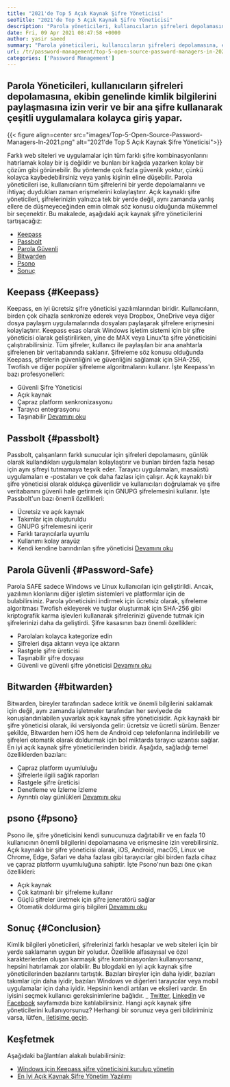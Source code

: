 ```yaml
---
title: "2021'de Top 5 Açık Kaynak Şifre Yöneticisi" 
seoTitle: "2021'de Top 5 Açık Kaynak Şifre Yöneticisi" 
description: "Parola yöneticileri, kullanıcıların şifreleri depolamasına, ekibin genelinde kimlik bilgilerini paylaşmasına izin verir ve bir ana şifre kullanarak çeşitli uygulamalara kolayca giriş yapar." 
date: Fri, 09 Apr 2021 08:47:58 +0000
author: yasir saeed
summary: "Parola yöneticileri, kullanıcıların şifreleri depolamasına, ekibin genelinde kimlik bilgilerini paylaşmasına izin verir ve bir ana şifre kullanarak çeşitli uygulamalara kolayca giriş yapar." 
url: /tr/password-management/top-5-open-source-password-managers-in-2021/
categories: ['Password Management']
---
```


## Parola Yöneticileri, kullanıcıların şifreleri depolamasına, ekibin genelinde kimlik bilgilerini paylaşmasına izin verir ve bir ana şifre kullanarak çeşitli uygulamalara kolayca giriş yapar.

{{< figure align=center src="images/Top-5-Open-Source-Password-Managers-In-2021.png" alt="2021'de Top 5 Açık Kaynak Şifre Yöneticisi">}}

Farklı web siteleri ve uygulamalar için tüm farklı şifre kombinasyonlarını hatırlamak kolay bir iş değildir ve bunları bir kağıda yazarken kolay bir çözüm gibi görünebilir. Bu yöntemde çok fazla güvenlik yoktur, çünkü kolayca kaybedebilirsiniz veya yanlış kişinin eline düşebilir. Parola yöneticileri ise, kullanıcıların tüm şifrelerini bir yerde depolamalarını ve ihtiyaç duydukları zaman erişmelerini kolaylaştırır. Açık kaynaklı şifre yöneticileri, şifrelerinizin yalnızca tek bir yerde değil, aynı zamanda yanlış ellere de düşmeyeceğinden emin olmak söz konusu olduğunda mükemmel bir seçenektir. Bu makalede, aşağıdaki açık kaynak şifre yöneticilerini tartışacağız:
  * [Keepass][1]
  * [Passbolt][2]
  * [Parola Güvenli][3]
  * [Bitwarden][4]
  * [Psono][5]
  * [Sonuç][6]

## Keepass   {#Keepass}
Keepass, en iyi ücretsiz şifre yöneticisi yazılımlarından biridir. Kullanıcıların, birden çok cihazla senkronize ederek veya Dropbox, OneDrive veya diğer dosya paylaşım uygulamalarında dosyaları paylaşarak şifrelere erişmesini kolaylaştırır. Keepass esas olarak Windows işletim sistemi için bir şifre yöneticisi olarak geliştirilirken, yine de MAX veya Linux'ta şifre yöneticisini çalıştırabilirsiniz. Tüm şifreler, kullanıcı ile paylaşılan bir ana anahtarla şifrelenen bir veritabanında saklanır. Şifreleme söz konusu olduğunda Keepass, şifrelerin güvenliğini ve güvenliğini sağlamak için SHA-256, Twofish ve diğer popüler şifreleme algoritmalarını kullanır. İşte Keepass'ın bazı profesyonelleri:
  * Güvenli Şifre Yöneticisi
  * Açık kaynak
  * Çapraz platform senkronizasyonu
  * Tarayıcı entegrasyonu
  * Taşınabilir
[Devamını oku][7]

## Passbolt   {#passbolt}
Passbolt, çalışanların farklı sunucular için şifreleri depolamasını, günlük olarak kullandıkları uygulamaları kolaylaştırır ve bunları birden fazla hesap için aynı şifreyi tutmamaya teşvik eder. Tarayıcı uygulamaları, masaüstü uygulamaları e -postaları ve çok daha fazlası için çalışır. Açık kaynaklı bir şifre yöneticisi olarak oldukça güvenlidir ve kullanıcıları doğrulamak ve şifre veritabanını güvenli hale getirmek için GNUPG şifrelemesini kullanır. İşte Passbolt'un bazı önemli özellikleri:
  * Ücretsiz ve açık kaynak
  * Takımlar için oluşturuldu
  * GNUPG şifrelemesini içerir
  * Farklı tarayıcılarla uyumlu
  * Kullanımı kolay arayüz
  * Kendi kendine barındırılan şifre yöneticisi
[Devamını oku][8]

## Parola Güvenli   {#Password-Safe}
Parola SAFE sadece Windows ve Linux kullanıcıları için geliştirildi. Ancak, yazılımın klonlarını diğer işletim sistemleri ve platformlar için de bulabilirsiniz. Parola yöneticisini indirmek için ücretsiz olarak, şifreleme algoritması Twofish ekleyerek ve tuşlar oluşturmak için SHA-256 gibi kriptografik karma işlevleri kullanarak şifrelerinizi güvende tutmak için şifrelerinizi daha da geliştirdi. Şifre kasasının bazı önemli özellikleri:
  * Parolaları kolayca kategorize edin
  * Şifreleri dışa aktarın veya içe aktarın
  * Rastgele şifre üreticisi
  * Taşınabilir şifre dosyası
  * Güvenli ve güvenli şifre yöneticisi
[Devamını oku][9]

## Bitwarden   {#bitwarden}
Bitwarden, bireyler tarafından sadece kritik ve önemli bilgilerini saklamak için değil, aynı zamanda işletmeler tarafından her seviyede de konuşlandırılabilen yuvarlak açık kaynak şifre yöneticisidir. Açık kaynaklı bir şifre yöneticisi olarak, iki versiyonda gelir: ücretsiz ve ücretli sürüm. Benzer şekilde, Bitwarden hem iOS hem de Android cep telefonlarına indirilebilir ve şifreleri otomatik olarak doldurmak için bol miktarda tarayıcı uzantısı sağlar. En iyi açık kaynak şifre yöneticilerinden biridir. Aşağıda, sağladığı temel özelliklerden bazıları:
  * Çapraz platform uyumluluğu
  * Şifrelerle ilgili sağlık raporları
  * Rastgele şifre üreticisi
  * Denetleme ve İzleme İzleme
  * Ayrıntılı olay günlükleri
[Devamını oku][10]

## psono   {#psono}
Psono ile, şifre yöneticisini kendi sunucunuza dağıtabilir ve en fazla 10 kullanıcının önemli bilgilerini depolamasına ve erişmesine izin verebilirsiniz. Açık kaynaklı bir şifre yöneticisi olarak, iOS, Android, macOS, Linux ve Chrome, Edge, Safari ve daha fazlası gibi tarayıcılar gibi birden fazla cihaz ve çapraz platform uyumluluğuna sahiptir. İşte Psono'nun bazı öne çıkan özellikleri:
  * Açık kaynak
  * Çok katmanlı bir şifreleme kullanır
  * Güçlü şifreler üretmek için şifre jeneratörü sağlar
  * Otomatik doldurma giriş bilgileri
[Devamını oku][11]

## Sonuç   {#Conclusion}
Kimlik bilgileri yöneticileri, şifrelerinizi farklı hesaplar ve web siteleri için bir yerde saklamanın uygun bir yoludur. Özellikle alfasayısal ve özel karakterlerden oluşan karmaşık şifre kombinasyonları kullanıyorsanız, hepsini hatırlamak zor olabilir. Bu blogdaki en iyi açık kaynak şifre yöneticilerinden bazılarını tartıştık. Bazıları bireyler için daha iyidir, bazıları takımlar için daha iyidir, bazıları Windows ve diğerleri tarayıcılar veya mobil uygulamalar için daha iyidir. Hepsinin kendi artıları ve eksileri vardır. En iyisini seçmek kullanıcı gereksinimlerine bağlıdır.
_ [Twitter][12], [LinkedIn][13] ve [Facebook][14] sayfamızda bize katılabilirsiniz. Hangi açık kaynak şifre yöneticilerini kullanıyorsunuz? Herhangi bir sorunuz veya geri bildiriminiz varsa, lütfen_ [iletişime geçin][15].

## Keşfetmek
Aşağıdaki bağlantıları alakalı bulabilirsiniz:
  * [Windows için Keepass şifre yöneticisini kurulup yönetin][16]
  * [En İyi Açık Kaynak Şifre Yönetim Yazılımı][17]

  
[1]: #keepass
[2]: #passbolt
[3]: #password-safe
[4]: #bitwarden
[5]: #psono
[6]: #conclusion
[7]: https://products.containerize.com/password-management/keepass
[8]: https://products.containerize.com/password-management/passbolt
[9]: https://products.containerize.com/password-management/password-safe
[10]: https://products.containerize.com/password-management/bitwarden
[11]: https://products.containerize.com/password-management/psono
[12]: https://twitter.com/containerize_co
[13]: https://www.linkedin.com/company/containerize/
[14]: http://facebook.com/containerize
[15]: mailto:yasir.saeed@aspose.com
[16]: https://blog.containerize.com/password-management/setup-manage-keepass-password-manager-for-windows/
[17]: https://products.containerize.com/password-management
